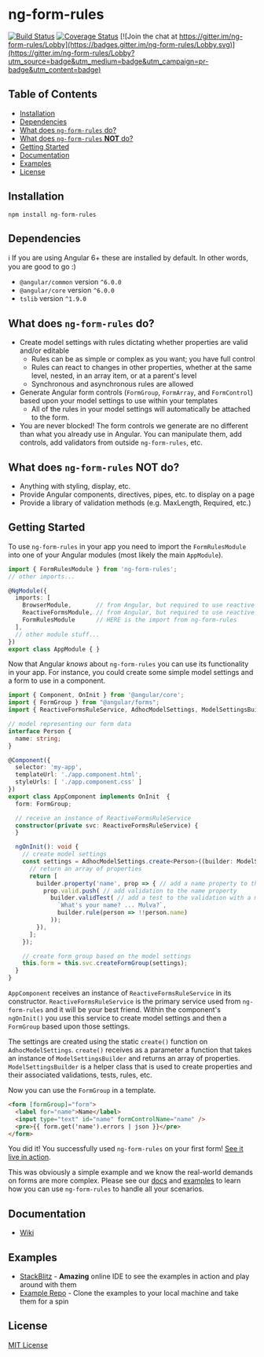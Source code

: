 # ng-form-rules

[![Build Status](https://travis-ci.org/cknightdevelopment/ng-form-rules.svg?branch=master)](https://travis-ci.org/cknightdevelopment/ng-form-rules) 
[![Coverage Status](https://coveralls.io/repos/github/cknightdevelopment/ng-form-rules/badge.svg)](https://coveralls.io/github/cknightdevelopment/ng-form-rules) [![Join the chat at https://gitter.im/ng-form-rules/Lobby](https://badges.gitter.im/ng-form-rules/Lobby.svg)](https://gitter.im/ng-form-rules/Lobby?utm_source=badge&utm_medium=badge&utm_campaign=pr-badge&utm_content=badge)

## Table of Contents

* [Installation](#installation)
* [Dependencies](#deps)
* [What does `ng-form-rules` do?](#do)
* [What does `ng-form-rules` **NOT** do?](#not-do)
* [Getting Started](#getting-started)
* [Documentation](#docs)
* [Examples](#examples)
* [License](#license)

## <a id="installation"></a>Installation

`npm install ng-form-rules`

## <a id="deps"></a>Dependencies

:information_source: If you are using Angular 6+ these are installed by default. In other words, you are good to go :)

* `@angular/common` version `^6.0.0`
* `@angular/core` version `^6.0.0`
* `tslib` version `^1.9.0`

## <a id="do"></a>What does `ng-form-rules` do?

* Create model settings with rules dictating whether properties are valid and/or editable
    * Rules can be as simple or complex as you want; you have full control
    * Rules can react to changes in other properties, whether at the same level, nested, in an array item, or at a parent's level
    * Synchronous and asynchronous rules are allowed
* Generate Angular form controls (`FormGroup`, `FormArray`, and `FormControl`) based upon your model settings to use within your templates
    * All of the rules in your model settings will automatically be attached to the form.
* You are never blocked! The form controls we generate are no different than what you already use in Angular. You can manipulate them, add controls, add validators from outside `ng-form-rules`, etc.

## <a id="not-do"></a>What does `ng-form-rules` **NOT** do?

* Anything with styling, display, etc.
* Provide Angular components, directives, pipes, etc. to display on a page
* Provide a library of validation methods (e.g. MaxLength, Required, etc.)

## <a id="getting-started"></a>Getting Started

To use `ng-form-rules` in your app you need to import the `FormRulesModule` into one of your Angular modules (most likely the main `AppModule`).

```typescript
import { FormRulesModule } from 'ng-form-rules';
// other imports...

@NgModule({
  imports: [
    BrowserModule,       // from Angular, but required to use reactive forms
    ReactiveFormsModule, // from Angular, but required to use reactive forms
    FormRulesModule      // HERE is the import from ng-form-rules
  ],
  // other module stuff...
})
export class AppModule { }
```

Now that Angular _knows_ about `ng-form-rules` you can use its functionality in your app. For instance, you could create some simple model settings and a form to use in a component.

```typescript
import { Component, OnInit } from '@angular/core';
import { FormGroup } from "@angular/forms";
import { ReactiveFormsRuleService, AdhocModelSettings, ModelSettingsBuilder } from 'ng-form-rules';

// model representing our form data
interface Person {
  name: string;
}

@Component({
  selector: 'my-app',
  templateUrl: './app.component.html',
  styleUrls: [ './app.component.css' ]
})
export class AppComponent implements OnInit  {
  form: FormGroup;

  // receive an instance of ReactiveFormsRuleService
  constructor(private svc: ReactiveFormsRuleService) {
  }

  ngOnInit(): void {
    // create model settings
    const settings = AdhocModelSettings.create<Person>((builder: ModelSettingsBuilder) => {
      // return an array of properties
      return [
        builder.property('name', prop => { // add a name property to the settings
          prop.valid.push( // add validation to the name property
            builder.validTest( // add a test to the validation with a message and rule
              `What's your name? ... Mulva?`,
              builder.rule(person => !!person.name)
            ));
        }),
      ];
    });

    // create form group based on the model settings
    this.form = this.svc.createFormGroup(settings);
  }
}

```

`AppComponent` receives an instance of `ReactiveFormsRuleService` in its constructor. `ReactiveFormsRuleService` is the primary service used from `ng-form-rules` and it will be your best friend. Within the component's `ngOnInit()` you use this service to create model settings and then a `FormGroup` based upon those settings.

The settings are created using the static `create()` function on `AdhocModelSettings`. `create()` receives as a parameter a function that takes an instance of `ModelSettingsBuilder` and returns an array of properties. `ModelSettingsBuilder` is a helper class that is used to create properties and their associated validations, tests, rules, etc.

Now you can use the `FormGroup` in a template.

```html
<form [formGroup]="form">
  <label for="name">Name</label>
  <input type="text" id="name" formControlName="name" />
  <pre>{{ form.get('name').errors | json }}</pre>
</form>
```

You did it! You successfully used `ng-form-rules` on your first form! [See it live in action][link-getting-started].

This was obviously a simple example and we know the real-world demands on forms are more complex. Please see our [docs](#docs) and [examples](#examples) to learn how you can use `ng-form-rules` to handle all your scenarios.

## <a id="docs"></a>Documentation

* [Wiki][link-wiki]

## <a id="examples"></a>Examples

* [StackBlitz][link-stackblitz] - **Amazing** online IDE to see the examples in action and play around with them
* [Example Repo][link-examples-repo] - Clone the examples to your local machine and take them for a spin

## <a id="license"></a> License

[MIT License][link-mit-license]

<!-- ### Form Rule Thoughts 

A couple things matter to me concerning form rules:

1. Is the data **valid**?
2. Is the data **editable**?
3. Is the data **visible**?

In order to answer these questions I need a few pieces of functionality:

1. Checks
2. Conditions
3. Messaging

Form data objects come in many varieties:

- Simple type 
```
"Joe"
```
- Flat object 
```
{ name: "Joe", age: 30 }
```
- Nested objects 
```
{ 
  name: "Joe", 
  age: 30, 
  car: { 
    make: "Subaru", 
    year: 2015, 
    dealership: { 
      name: "Super Subaru" 
    } 
  } 
}
```
- Arrays 
```
[
  { name: "Joe" }, 
  { name: "Mike" }, 
  { name: "Sarah" }
]
```

In order to run apply form rules properly I need to be provided the correct data **context**. Does the nested child property need to know about a property on the parent? Do we need to be able to reach into an array? -->


<!-- LINK REFERENCES GO HERE -->
[link-wiki]: https://github.com/cknightdevelopment/ng-form-rules/wiki
[link-stackblitz]: https://stackblitz.com/github/cknightdevelopment/ng-form-rules-examples
[link-examples-repo]: https://github.com/cknightdevelopment/ng-form-rules-examples
[link-getting-started]: https://stackblitz.com/edit/ngfr-getting-started?embed=1&file=src/app/app.component.ts
[link-mit-license]: https://github.com/cknightdevelopment/ng-form-rules/blob/master/LICENSE
